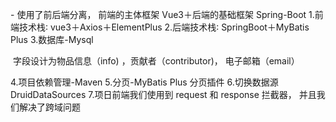 \- 使用了前后端分离， 前端的主体框架 Vue3＋后端的基础框架 Spring-Boot
1.前端技术栈∶ vue3＋Axios＋ElementPlus
2.后端技术栈∶ SpringBoot＋MyBatis Plus
3.数据库-Mysql

​		字段设计为物品信息（info) ，贡献者（contributor)， 电子邮箱（email）

4.项目依赖管理-Maven
5.分页-MyBatis Plus 分页插件
6.切换数据源 DruidDataSources
7.项日前端我们使用到 request 和 response 拦截器， 并且我们解决了跨域问题  
